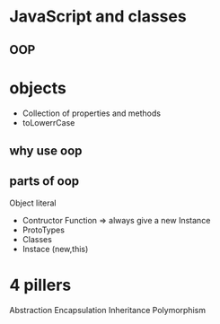 # JavaScript and classes

## OOP

# objects
- Collection of properties and methods
- toLowerrCase

## why use oop

## parts of oop
Object literal

- Contructor Function      => always give a new Instance 
- ProtoTypes
- Classes
- Instace (new,this)

# 4 pillers
Abstraction 
Encapsulation
Inheritance 
Polymorphism 